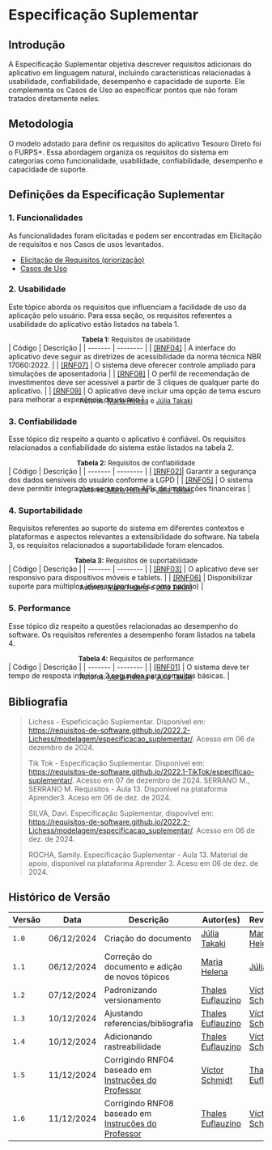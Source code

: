 # Especificação Suplementar

## Introdução

A Especificação Suplementar objetiva descrever requisitos adicionais do aplicativo em linguagem natural, incluindo características relacionadas à usabilidade, confiabilidade, desempenho e capacidade de suporte. Ele complementa os Casos de Uso ao especificar pontos que não foram tratados diretamente neles.

## Metodologia

O modelo adotado para definir os requisitos do aplicativo Tesouro Direto foi o FURPS+. Essa abordagem organiza os requisitos do sistema em categorias como funcionalidade, usabilidade, confiabilidade, desempenho e capacidade de suporte.

## Definições da Especificação Suplementar

### 1. Funcionalidades

As funcionalidades foram elicitadas e podem ser encontradas em Elicitação de requisitos e nos Casos de usos levantados.

- [Elicitação de Requisitos (priorização)](../priorizacao.md)
- [Casos de Uso](casos_de_uso.md)

### 2. Usabilidade

Este tópico aborda os requisitos que influenciam a facilidade de uso da aplicação pelo usuário. Para essa seção, os requisitos referentes a usabilidade do aplicativo estão listados na tabela 1.

<p style="font-size: 13px; text-align: center; margin: 0px auto"><strong>Tabela 1:</strong> Requisitos de usabilidade</p>
| Código | Descrição |
| ------- | -------- |
| <a href="../../elicitacao/grupo5/requisitos/#anchor_RNF04">[RNF04]</a> | A interface do aplicativo deve seguir as diretrizes de acessibilidade da norma técnica NBR 17060:2022. |
| <a href="../../elicitacao/grupo5/requisitos/#anchor_RNF07">[RNF07]</a> | O sistema deve oferecer controle ampliado para simulações de aposentadoria |
| <a href="../../elicitacao/grupo5/requisitos/#anchor_RNF08">[RNF08]</a> | O perfil de recomendação de investimentos deve ser acessível a partir de 3 cliques de qualquer parte do aplicativo. |
| <a href="../../elicitacao/grupo5/requisitos/#anchor_RNF09">[RNF09]</a> | O aplicativo deve incluir uma opção de tema escuro para melhorar a experiência do usuário |
<p style="font-size: 13px; margin: 0px; text-align: center; margin-top: -14px">Autores: <a href="https://github.com/MariaCHelena" target="blank">Maria Helena</a> e <a href="https://github.com/juliatakaki" target="blank">Júlia Takaki</a></p>

### 3. Confiabilidade

Esse tópico diz respeito a quanto o aplicativo é confiável. Os requisitos relacionados a confiabilidade do sistema estão listados na tabela 2.

<p style="font-size: 13px; text-align: center; margin: 0px auto"><strong>Tabela 2:</strong> Requisitos de confiabilidade</p>
| Código | Descrição |
| ------- | -------- |
| <a href="../../elicitacao/grupo5/requisitos/#anchor_RNF02">[RNF02]</a>| Garantir a segurança dos dados sensíveis do usuário conforme a LGPD |
| <a href="../../elicitacao/grupo5/requisitos/#anchor_RNF05">[RNF05]</a> | O sistema deve permitir integrações seguras com APIs de instituições financeiras |
<p style="font-size: 13px; margin: 0px; text-align: center; margin-top: -14px">Autores: <a href="https://github.com/MariaCHelena" target="blank">Maria Helena</a> e <a href="https://github.com/juliatakaki" target="blank">Júlia Takaki</a></p>

### 4. Suportabilidade

Requisitos referentes ao suporte do sistema em diferentes contextos e plataformas e aspectos relevantes a extensibilidade do software. Na tabela 3, os requisitos relacionados a suportabilidade foram elencados.

<p style="font-size: 13px; text-align: center; margin: 0px auto"><strong>Tabela 3:</strong> Requisitos de suportabilidade</p>
| Código | Descrição |
| ------- | -------- |
| <a href="../../elicitacao/grupo5/requisitos/#anchor_RNF03">[RNF03]</a> | O aplicativo deve ser responsivo para dispositivos móveis e tablets. |
| <a href="../../elicitacao/grupo5/requisitos/#anchor_RNF06">[RNF06]</a> | Disponibilizar suporte para múltiplos idiomas (português como padrão) |
<p style="font-size: 13px; margin: 0px; text-align: center; margin-top: -14px">Autores: <a href="https://github.com/MariaCHelena" target="blank">Maria Helena</a> e <a href="https://github.com/juliatakaki" target="blank">Júlia Takaki</a></p>

### 5. Performance

Esse tópico diz respeito a questões relacionadas ao desempenho do software. Os requisitos referentes a desempenho foram listados na tabela 4.

<p style="font-size: 13px; text-align: center; margin: 0px auto"><strong>Tabela 4:</strong> Requisitos de performance</p>
| Código | Descrição |
| ------- | -------- |
| <a href="../../elicitacao/grupo5/requisitos/#anchor_RNF01">[RNF01]</a> | O sistema deve ter tempo de resposta inferior a 2 segundos para consultas básicas. |
<p style="font-size: 13px; margin: 0px; text-align: center; margin-top: -14px">Autores: <a href="https://github.com/MariaCHelena" target="blank">Maria Helena</a> e <a href="https://github.com/juliatakaki" target="blank">Júlia Takaki</a></p>

## Bibliografia

> Lichess - Espeficicação Suplementar. Disponível em: https://requisitos-de-software.github.io/2022.2-Lichess/modelagem/especificacao_suplementar/. Acesso em 06 de dezembro de 2024.
>
> Tik Tok - Especificação Suplementar. Disponível em: https://requisitos-de-software.github.io/2022.1-TikTok/especificao-suplementar/. Acesso em 07 de dezembro de 2024.
> SERRANO M., SERRANO M. Requisitos - Aula 13. Disponível na plataforma Aprender3. Aceso em 06 de dez. de 2024.
>
> SILVA, Davi. Especificação Suplementar, dispovível em: https://requisitos-de-software.github.io/2022.2-Lichess/modelagem/especificacao_suplementar/. Acesso em 06 de dez. de 2024.
>
> ROCHA, Samily. Especificação Suplementar - Aula 13. Material de apoio, disponível na plataforma Aprender 3. Aceso em 06 de dez. de 2024.

## Histórico de Versão

| Versão | Data  | Descrição                     | Autor(es)     | Revisor(es)   |
| ------ | ----- | ----------------------------- |-------------- | -------       |
| `1.0`  | 06/12/2024 |  Criação do documento         | [Júlia Takaki](https://github.com/juliatakaki)  | [Maria Helena](https://github.com/MariaCHelena)  |
| `1.1`  | 06/12/2024 |  Correção do documento e adição de novos tópicos        | [Maria Helena](https://github.com/MariaCHelena)  | [Júlia Takaki](https://github.com/juliatakaki)  |
| `1.2`  | 07/12/2024 |  Padronizando versionamento        | [Thales Euflauzino](https://github.com/thaleseuflauzino)  | [Víctor Schmidt](https://github.com/moonshinerd)  |
| `1.3`  | 10/12/2024 |  Ajustando referencias/bibliografia        | [Thales Euflauzino](https://github.com/thaleseuflauzino)  | [Víctor Schmidt](https://github.com/moonshinerd)  |
| `1.4`  | 10/12/2024 |  Adicionando rastreabilidade        | [Thales Euflauzino](https://github.com/thaleseuflauzino)  | [Víctor Schmidt](https://github.com/moonshinerd)  |
| `1.5`    | 11/12/2024 | Corrigindo RNF04 baseado em [Instruções do Professor](../../elicitacao/grupo5/requisitos/#requisitos-por-integrante)| [Víctor Schmidt](https://github.com/moonshinerd)   | [Thales Euflauzino](https://github.com/thaleseuflauzino) |
| `1.6`    | 11/12/2024 | Corrigindo RNF08 baseado em [Instruções do Professor](../../elicitacao/grupo5/requisitos/#requisitos-por-integrante)|  [Thales Euflauzino](https://github.com/thaleseuflauzino) | [Víctor Schmidt](https://github.com/moonshinerd) |
